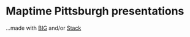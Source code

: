 # Maptime Pittsburgh presentations
...made with [BIG](https://github.com/tmcw/big) and/or [Stack](http://mbostock.github.io/stack/)

